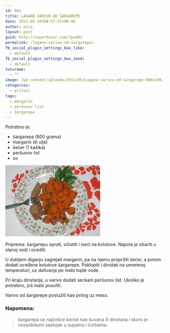 ```yaml
---
id: 601
title: LAGANO VARIVO OD ŠARGAREPE
date: 2011-05-16T08:57:17+00:00
author: mila
layout: post
guid: http://superkuvar.com/?p=601
permalink: /lagano-varivo-od-šargarepe/
fb_social_plugin_settings_box_like:
  - default
fb_social_plugin_settings_box_send:
  - default
totvreme:
  - ""
image: /wp-content/uploads/2011/05/Lagano-varivo-od-sargarepe-940x198.jpg
categories:
  - prilozi
tags:
  - margarin
  - peršunov list
  - šargarepa
---
```

Potrebno je:

  * šargarepa (800 grama)
  * margarin (ili ulje)
  * šećer (1 kašika)
  * peršunov list
  * so

<img class="alignnone size-medium wp-image-5113" src="/wp-content/uploads/2011/05/Lagano-varivo-od-sargarepe-300x225.jpg" alt="Lagano varivo od sargarepe" width="300" height="225" /> 

Priprema: šargarepu oprati, očistiti i iseći na kolutove. Napola je obariti u slanoj vodi i ocediti.

U dubljem diganju zagrejati margarin, pa na njemu propržiti šećer, a potom dodati oceđene kolutove šargarepe. Poklopiti i dinstati na umerenoj temperaturi, uz dolivanje po malo tople vode.

Pri kraju dinstanja, u varivo dodati seckani peršunov list. Ukoliko je potrebno, još malo posoliti.

Varivo od šargarepe poslužiti kao prilog uz meso.

### Napomena:
> šargarepa se najčešće koristi kao kuvana ili dinstana i skoro je nezaobilazni sastojak u supama i čorbama.